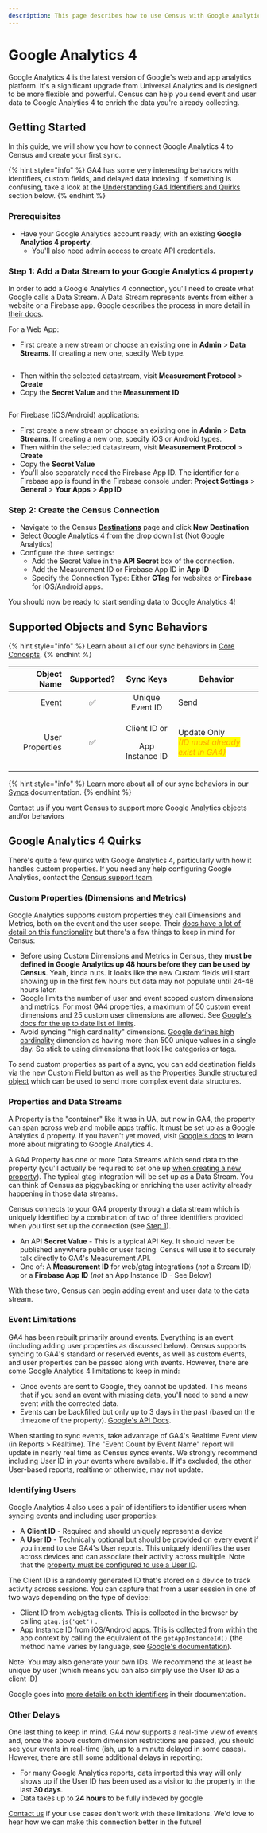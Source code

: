 ```yaml
---
description: This page describes how to use Census with Google Analytics 4
---
```


# Google Analytics 4

Google Analytics 4 is the latest version of Google's web and app analytics platform. It's a significant upgrade from Universal Analytics and is designed to be more flexible and powerful. Census can help you send event and user data to Google Analytics 4 to enrich the data you're already collecting.

## Getting Started

In this guide, we will show you how to connect Google Analytics 4 to Census and create your first sync.

{% hint style="info" %}
GA4 has some very interesting behaviors with identifiers, custom fields, and delayed data indexing. If something is confusing, take a look at the [Understanding GA4 Identifiers and Quirks](google-analytics-four.md#things-to-know) section below.
{% endhint %}

### Prerequisites

* Have your Google Analytics account ready, with an existing **Google Analytics 4 property**.
  * You'll also need admin access to create API credentials.

### Step 1: Add a Data Stream to your Google Analytics 4 property

In order to add a Google Analytics 4 connection, you'll need to create what Google calls a Data Stream. A Data Stream represents events from either a website or a Firebase app. Google describes the process in more detail in [their docs](https://developers.google.com/analytics/devguides/collection/protocol/ga4/sending-events?client_type=firebase#required_parameters).

For a Web App:

* First create a new stream or choose an existing one in **Admin** > **Data Streams**. If creating a new one, specify Web type.

<figure><img src="../.gitbook/assets/screely-1667231371253.png" alt=""><figcaption></figcaption></figure>

* Then within the selected datastream, visit **Measurement Protocol** > **Create**
* Copy the **Secret Value** and the **Measurement ID**

<figure><img src="../.gitbook/assets/screely-1667231393306.png" alt=""><figcaption></figcaption></figure>

For Firebase (iOS/Android) applications:

* First create a new stream or choose an existing one in **Admin** > **Data Streams**. If creating a new one, specify iOS or Android types.
* Then within the selected datastream, visit **Measurement Protocol** > **Create**
* Copy the **Secret Value**
* You'll also separately need the Firebase App ID. The identifier for a Firebase app is found in the Firebase console under: **Project Settings** > **General** > **Your Apps** > **App ID**

### Step 2: **Create the Census Connection**

* Navigate to the Census [**Destinations**](https://app.getcensus.com/destinations) page and click **New Destination**
* Select Google Analytics 4 from the drop down list (Not Google Analytics)
* Configure the three settings:
  * Add the Secret Value in the **API Secret** box of the connection.
  * Add the Measurement ID or Firebase App ID in **App ID**
  * Specify the Connection Type: Either **GTag** for websites or **Firebase** for iOS/Android apps.

You should now be ready to start sending data to Google Analytics 4!

## Supported Objects and Sync Behaviors <a href="#supported-objects-and-sync-behaviors" id="supported-objects-and-sync-behaviors"></a>

{% hint style="info" %}
Learn about all of our sync behaviors in [Core Concepts](../syncs/core-concept/#sync-behaviors).
{% endhint %}

|                                                                    **Object Name** | **Supported?** |               **Sync Keys**               | **Behavior**                                                                                     |
| ---------------------------------------------------------------------------------: | :------------: | :---------------------------------------: | ------------------------------------------------------------------------------------------------ |
| [Event](../basics/data-defining/defining-source-data/events/#defining-event-syncs) |        ✅       |              Unique Event ID              | Send                                                                                             |
|                                                                    User Properties |        ✅       | <p>Client ID or</p><p>App Instance ID</p> | <p>Update Only<br><em><mark style="color:orange;">(ID must already exist in GA4)</mark></em></p> |

{% hint style="info" %}
Learn more about all of our sync behaviors in our [Syncs](../syncs/overview.md) documentation.
{% endhint %}

[Contact us](mailto:support@getcensus.com) if you want Census to support more Google Analytics objects and/or behaviors

## Google Analytics 4 Quirks

There's quite a few quirks with Google Analytics 4, particularly with how it handles custom properties. If you need any help configuring Google Analytics, contact the [Census support team](mailto:support@getcensus.com).

### Custom Properties (Dimensions and Metrics)

Google Analytics supports custom properties they call Dimensions and Metrics, both on the event and the user scope. Their [docs have a lot of detail on this functionality](https://support.google.com/analytics/answer/10075209?visit_id=638028534254170289-3199207859\&rd=1) but there's a few things to keep in mind for Census:

* Before using Custom Dimensions and Metrics in Census, they **must be defined in Google Analytics up 48 hours before they can be used by Census**. Yeah, kinda nuts. It looks like the new Custom fields will start showing up in the first few hours but data may not populate until 24-48 hours later.
* Google limits the number of user and event scoped custom dimensions and metrics. For most GA4 properties, a maximum of 50 custom event dimensions and 25 custom user dimensions are allowed. See [Google's docs for the up to date list of limits](https://support.google.com/analytics/answer/10075209#limits).
* Avoid syncing "high cardinality" dimensions. [Google defines high cardinality](https://support.google.com/analytics/answer/12226705) dimension as having more than 500 unique values in a single day. So stick to using dimensions that look like categories or tags.

To send custom properties as part of a sync, you can add destination fields via the new Custom Field button as well as the [Properties Bundle structured object](../syncs/structuring-data/events.md#using-the-properties-bundle) which can be used to send more complex event data structures.

### Properties and Data Streams

A Property is the "container" like it was in UA, but now in GA4, the property can span across web and mobile apps traffic. It must be set up as a Google Analytics 4 property. If you haven't yet moved, visit [Google's docs](https://support.google.com/analytics/answer/9744165?hl=en) to learn more about migrating to Google Analytics 4.

A GA4 Property has one or more Data Streams which send data to the property (you'll actually be required to set one up [when creating a new property](https://support.google.com/analytics/answer/9304153#stream)). The typical gtag integration will be set up as a Data Stream. You can think of Census as piggybacking or enriching the user activity already happening in those data streams.

Census connects to your GA4 property through a data stream which is uniquely identified by a combination of two of three identifiers provided when you first set up the connection (see [Step 1](google-analytics-four.md#step-1-add-a-data-stream-to-your-google-analytics-4-property)).

* An API **Secret Value** - This is a typical API Key. It should never be published anywhere public or user facing. Census will use it to securely talk directly to GA4's Measurement API.
* One of: A **Measurement ID** for web/gtag integrations (_not_ a Stream ID) or a **Firebase App ID** (_not_ an App Instance ID - See Below)

With these two, Census can begin adding event and user data to the data stream.

### Event Limitations

GA4 has been rebuilt primarily around events. Everything is an event (including adding user properties as discussed below). Census supports syncing to GA4's standard or reserved events, as well as custom events, and user properties can be passed along with events. However, there are some Google Analytics 4 limitations to keep in mind:

* Once events are sent to Google, they cannot be updated. This means that if you send an event with missing data, you'll need to send a new event with the corrected data.
* Events can be backfilled but only up to 3 days in the past (based on the timezone of the property). [Google's API Docs](https://developers.google.com/analytics/devguides/collection/protocol/ga4/reference?client_type=gtag#payload_post_body).

When starting to sync events, take advantage of GA4's Realtime Event view (in Reports > Realtime). The "Event Count by Event Name" report will update in nearly real time as Census syncs events. We strongly recommend including User ID in your events where available. If it's excluded, the other User-based reports, realtime or otherwise, may not update.

### Identifying Users

Google Analytics 4 also uses a pair of identifiers to identifier users when syncing events and including user properties:

* A **Client ID** - Required and should uniquely represent a device
* A **User ID** - Technically optional but should be provided on every event if you intend to use GA4's User reports. This uniquely identifies the user across devices and can associate their activity across multiple. Note that the [property must be configured to use a User ID](https://support.google.com/analytics/answer/9213390#verify_the_reporting_identity).

The Client ID is a randomly generated ID that's stored on a device to track activity across sessions. You can capture that from a user session in one of two ways depending on the type of device:

* Client ID from web/gtag clients. This is collected in the browser by calling `gtag.js('get')` .
* App Instance ID from iOS/Android apps. This is collected from within the app context by calling the equivalent of the `getAppInstanceId()` (the method name varies by language, see [Google's documentation](https://developers.google.com/analytics/devguides/collection/protocol/ga4/sending-events?client_type=firebase#required_parameters)).

Note: You may also generate your own IDs. We recommend the at least be unique by user (which means you can also simply use the User ID as a client ID)

Google goes into [more details on both identifiers](https://developers.google.com/analytics/devguides/collection/analyticsjs/cookies-user-id#getting_the_client_id_from_the_cookie) in their documentation.

### Other Delays

One last thing to keep in mind. GA4 now supports a real-time view of events and, once the above custom dimension restrictions are passed, you should see your events in real-time (ish, up to a minute delayed in some cases). However, there are still some additional delays in reporting:

* For many Google Analytics reports, data imported this way will only shows up if the User ID has been used as a visitor to the property in the last **30 days**.
* Data takes up to **24 hours** to be fully indexed by google

[Contact us](mailto:support@getcensus.com) if your use cases don't work with these limitations. We'd love to hear how we can make this connection better in the future!
